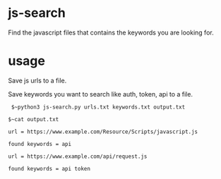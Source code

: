 # js-search
Find the javascript files that contains the keywords you are looking for.

# usage
Save js urls to a file.

Save keywords you want to search like auth, token, api to a file.

`
$~python3 js-search.py urls.txt keywords.txt output.txt`

```
$~cat output.txt

url = https://www.example.com/Resource/Scripts/javascript.js

found keywords = api 

url = https://www.example.com/api/request.js

found keywords = api token
```
